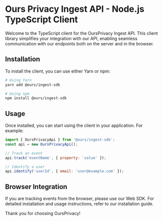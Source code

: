 # Ours Privacy Ingest API - Node.js TypeScript Client

Welcome to the TypeScript client for the OursPrivacy Ingest API. This client library simplifies your integration with our API, enabling seamless communication with our endpoints both on the server and in the browser.

## Installation

To install the client, you can use either Yarn or npm:

```bash
# Using Yarn
yarn add @ours/ingest-sdk

# Using npm
npm install @ours/ingest-sdk
```

## Usage

Once installed, you can start using the client in your application. For example:

```javascript
import { OursPrivacyApi } from '@ours/ingest-sdk';
const api = new OursPrivacyApi();

// Track an event
api.track('eventName', { property: 'value' });

// Identify a user
api.identify('userId', { email: 'user@example.com' });
```

## Browser Integration

If you are tracking events from the browser, please use our Web SDK. For detailed installation and usage instructions, refer to our installation guide.

Thank you for choosing OursPrivacy!